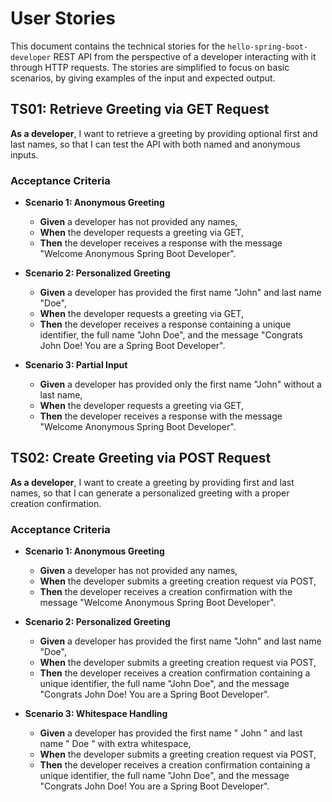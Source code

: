 # User Stories

This document contains the technical stories for the `hello-spring-boot-developer` REST API from the perspective of a developer interacting with it through HTTP requests.
The stories are simplified to focus on basic scenarios, by giving examples of the input and expected output.

## TS01: Retrieve Greeting via GET Request
**As a developer**, I want to retrieve a greeting by providing optional first and last names, so that I can test the API with both named and anonymous inputs.

### Acceptance Criteria
- **Scenario 1: Anonymous Greeting**
    - **Given** a developer has not provided any names,
    - **When** the developer requests a greeting via GET,
    - **Then** the developer receives a response with the message "Welcome Anonymous Spring Boot Developer".

- **Scenario 2: Personalized Greeting**
    - **Given** a developer has provided the first name "John" and last name "Doe",
    - **When** the developer requests a greeting via GET,
    - **Then** the developer receives a response containing a unique identifier, the full name "John Doe", and the message "Congrats John Doe! You are a Spring Boot Developer".

- **Scenario 3: Partial Input**
    - **Given** a developer has provided only the first name "John" without a last name,
    - **When** the developer requests a greeting via GET,
    - **Then** the developer receives a response with the message "Welcome Anonymous Spring Boot Developer".

## TS02: Create Greeting via POST Request
**As a developer**, I want to create a greeting by providing first and last names, so that I can generate a personalized greeting with a proper creation confirmation.

### Acceptance Criteria
- **Scenario 1: Anonymous Greeting**
    - **Given** a developer has not provided any names,
    - **When** the developer submits a greeting creation request via POST,
    - **Then** the developer receives a creation confirmation with the message "Welcome Anonymous Spring Boot Developer".

- **Scenario 2: Personalized Greeting**
    - **Given** a developer has provided the first name "John" and last name "Doe",
    - **When** the developer submits a greeting creation request via POST,
    - **Then** the developer receives a creation confirmation containing a unique identifier, the full name "John Doe", and the message "Congrats John Doe! You are a Spring Boot Developer".

- **Scenario 3: Whitespace Handling**
    - **Given** a developer has provided the first name " John " and last name " Doe " with extra whitespace,
    - **When** the developer submits a greeting creation request via POST,
    - **Then** the developer receives a creation confirmation containing a unique identifier, the full name "John Doe", and the message "Congrats John Doe! You are a Spring Boot Developer".